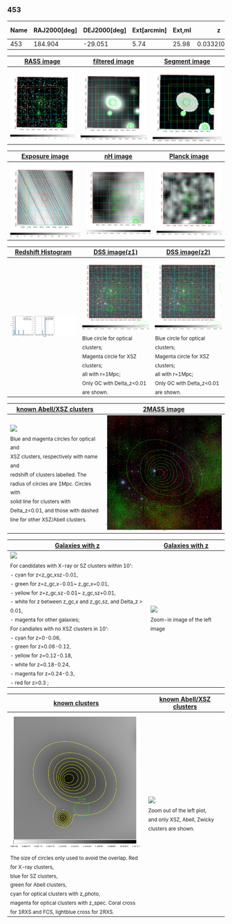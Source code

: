<div STYLE="page-break-after: always;"></div>

### 453

|Name|RAJ2000[deg]|DEJ2000[deg] |Ext[arcmin]| Ext,ml | z | z_src| C|GC(XSZ,Delta_z<0.01)| GC(OPT,Delta_z<0.01)|GC| R_sig[arcmin] | R500[arcmin] | R500[Mpc]| CRsig[c/s] | CR500[c/s] |L500[1E44 erg/s]|F500[1E-12 erg/s/cm^2]| M500[1E14 Msun]|Tx[keV]|Cnt_sig|Beta|Rc[arcmin]|Comment|Alias|
|---|---|---|---|---|---|------|---|--------|---------|----------|---|---|---|---|---|---|---|---|---|---|---|---|---|---|
|453| 184.904| -29.051| 5.74| 25.98| 0.0332(0.005)| z1,| G| -| -| -| 15.625| 13.850| 0.550| 0.164(0.055)| 0.161(0.054)| 0.060(0.016)| 2.354(0.639)| 0.49(0.07)| 1.39(0.12)| 48.9| 0.691(-0.141+0.194)| 6.286(-1.983+2.321)| -| t298|

|[RASS image](../image/453/453_img.pdf)|[filtered image](../image/453/453_fil.pdf)|[Segment image](../image/453/453_seg.pdf)|
|-------------------|--------------------|-------------------|
| <img src="../image/453/453_img.png" width="300">  | <img src="../image/453/453_fil.png" width="300">   | <img src="../image/453/453_seg.png" width="300">  |

|[Exposure image](../image/453/453_mex.pdf)| [nH image](../image/453/453_nh.pdf)| [Planck image](../image/453/453_p.pdf)|
|-------------------|--------------------|-------------------|
|<img src="../image/453/453_mex.png" width="300">   | <img src="../image/453/453_nh.png" width="300">    | <img src="../image/453/453_p.png" width="300"> |

|[Redshift Histogram](../image/453/453_zg.pdf) | [DSS image(z1)](../image/453/453_dss_z1.pdf)      |  [DSS image(z2)](../image/453/453_dss_z2.pdf)    |
|-------------------|--------------------|-------------------|
|<img src="../image/453/453_zg.png" width="300"> |<img src="../image/453/453_dss_z1.png" width="300"> <sub><br>Blue circle for optical clusters; <br>Magenta circle for XSZ clusters; <br>all with r=1Mpc; <br>Only GC with Delta_z<0.01 are shown. </sub>| <img src="../image/453/453_dss_z2.png" width="300"><sub><br>Blue circle for optical clusters; <br>Magenta circle for XSZ clusters; <br>all with r=1Mpc; <br>Only GC with Delta_z<0.01 are shown. </sub> |

|[known Abell/XSZ clusters](../image/453/453_m.pdf) | [2MASS image](../image/453/453_2mass.pdf)      |
|-------------------|-------------------|
|<img src=../image/453/453_m.png width="300"> <br><sub>Blue and magenta circles for optical and <br>XSZ clusters, respectively with name and <br>redshift of clusters labelled. The <br>radius of circles are 1Mpc. Circles with <br>solid line for clusters with <br>Delta_z<0.01, and those with dashed <br>line for other XSZ/Abell clusters.        </sub>|<img src="../image/453/453_2mass.png" width="300">  |

|[Galaxies with z](../image/453/453_opt_ned.pdf) |[Galaxies with z](../image/453/453_opt_ned_zoom.pdf) |
|-------------------|-------------------|
| <img src=../image/453/453_opt_ned.png width="300"> <br><sub> For candidates with X-ray or SZ clusters within 10': <br> - cyan for z<z_gc,xsz-0.01, <br> - green for z=z_gc,x-0.01~ z_gc,x+0.01, <br> - yellow for z=z_gc,sz-0.01~ z_gc,sz+0.01, <br> - white for z between z_gc,x and z_gc,sz, and Delta_z > 0.01, <br> - magenta for other galaxies; <br>For candiates with no XSZ clusters in 10': <br> - cyan for z=0-0.06, <br> - green for z=0.06-0.12, <br> - yellow for z=0.12-0.18, <br> - white for z=0.18-0.24, <br> - magenta for z=0.24-0.3, <br> - red for z>0.3 ;  </sub>|<img src=../image/453/453_opt_ned_zoom.png width="300">  <br><sub> Zoom-in image of the left image</sub>|

|[known clusters](../image/453/453_gc.pdf) |[known Abell/XSZ clusters](../image/453/453_gc_large.pdf) |
|-------------------|-------------------|
| <img src=../image/453/453_gc.png width="300"> <br><sub> The size of circles only used to avoid the overlap. Red for X-ray clusters, <br> blue for SZ clusters, <br> green for Abell clusters, <br> cyan for optical clusters with z_photo, <br> magenta for optical clusters with z_spec. Coral cross for 1RXS and FCS, lightblue cross for 2RXS. </sub>|<img src=../image/453/453_gc_large.png width="300"> <br><sub> Zoom out of the left plot, <br> and only XSZ, Abell, Zwicky clusters are shown. </sub> |



